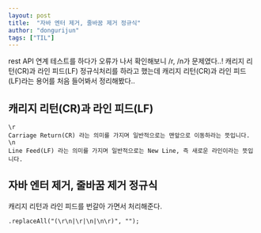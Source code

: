 ```yaml
---
layout: post
title:  "자바 엔터 제거, 줄바꿈 제거 정규식"
author: "dongurijun"
tags: ["TIL"]
---
```



rest API 연계 테스트를 하다가 오류가 나서 확인해보니 
/r, /n가 문제였다..!
캐리지 리턴(CR)과 라인 피드(LF) 정규식처리를 하라고 했는데 
캐리지 리턴(CR)과 라인 피드(LF)라는 용어를 처음 들어봐서 정리해봤다..


## 캐리지 리턴(CR)과 라인 피드(LF)

    \r
    Carriage Return(CR) 라는 의미를 가지며 일반적으로는 맨앞으로 이동하라는 뜻입니다.
    \n
    Line Feed(LF) 라는 의미를 가지며 일반적으로는 New Line, 즉 새로운 라인이라는 뜻입니다.


## 자바 엔터 제거, 줄바꿈 제거 정규식

캐리지 리턴과 라인 피드를 번갈아 가면서 처리해준다.

    .replaceAll("(\r\n|\r|\n|\n\r)", "");
